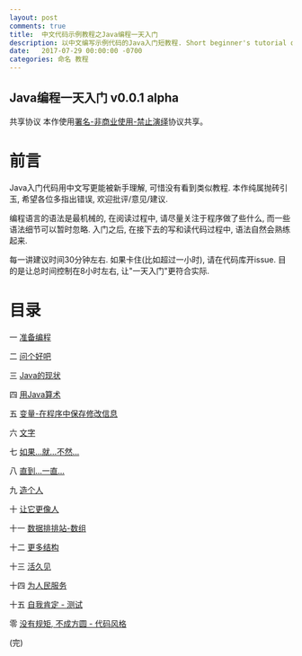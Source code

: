 ```yaml
---
layout: post
comments: true
title:  中文代码示例教程之Java编程一天入门
description: 以中文编写示例代码的Java入门短教程. Short beginner's tutorial of Java programming with sample codes using Chinese naming.
date:   2017-07-29 00:00:00 -0700
categories: 命名 教程
---
```


## Java编程一天入门 v0.0.1 alpha

共享协议 本作使用[署名-非商业使用-禁止演绎](https://creativecommons.org/licenses/by-nc-nd/4.0/)协议共享。

# 前言

Java入门代码用中文写更能被新手理解, 可惜没有看到类似教程. 本作纯属抛砖引玉, 希望各位多指出错误, 欢迎批评/意见/建议.

编程语言的语法是最机械的, 在阅读过程中, 请尽量关注于程序做了些什么, 而一些语法细节可以暂时忽略. 入门之后, 在接下去的写和读代码过程中, 语法自然会熟练起来.

每一讲建议时间30分钟左右. 如果卡住(比如超过一小时), 请在代码库开issue. 目的是让总时间控制在8小时左右, 让"一天入门"更符合实际.

# 目录
一 [准备编程](https://github.com/program-in-chinese/java_in_hours_chn#%E4%B8%80-%E5%87%86%E5%A4%87%E7%BC%96%E7%A8%8B)

二 [问个好吧](https://github.com/program-in-chinese/java_in_hours_chn#%E4%BA%8C-%E9%97%AE%E4%B8%AA%E5%A5%BD%E5%90%A7)

三 [Java的现状](https://github.com/program-in-chinese/java_in_hours_chn#%E4%B8%89-java%E7%9A%84%E7%8E%B0%E7%8A%B6)

四 [用Java算术](https://github.com/program-in-chinese/java_in_hours_chn#%E5%9B%9B-%E7%94%A8java%E7%AE%97%E6%9C%AF)

五 [变量-在程序中保存修改信息](https://github.com/program-in-chinese/java_in_hours_chn#%E4%BA%94-%E5%8F%98%E9%87%8F-%E5%9C%A8%E7%A8%8B%E5%BA%8F%E4%B8%AD%E4%BF%9D%E5%AD%98%E4%BF%AE%E6%94%B9%E4%BF%A1%E6%81%AF)

六 [文字](https://github.com/program-in-chinese/java_in_hours_chn#%E5%85%AD-%E6%96%87%E5%AD%97)

七 [如果...就...不然...](https://github.com/program-in-chinese/java_in_hours_chn#%E4%B8%83-%E5%A6%82%E6%9E%9C%E5%B0%B1%E4%B8%8D%E7%84%B6)

八 [直到...一直...](https://github.com/program-in-chinese/java_in_hours_chn#%E5%85%AB-%E7%9B%B4%E5%88%B0%E4%B8%80%E7%9B%B4)

九 [造个人](https://github.com/program-in-chinese/java_in_hours_chn#%E4%B9%9D-%E9%80%A0%E4%B8%AA%E4%BA%BA)

十 [让它更像人](https://github.com/program-in-chinese/java_in_hours_chn#%E5%8D%81-%E8%AE%A9%E5%AE%83%E6%9B%B4%E5%83%8F%E4%BA%BA)

十一 [数据排排站-数组](https://github.com/program-in-chinese/java_in_hours_chn#%E5%8D%81%E4%B8%80-%E6%95%B0%E6%8D%AE%E6%8E%92%E6%8E%92%E7%AB%99-%E6%95%B0%E7%BB%84)

十二 [更多结构](https://github.com/program-in-chinese/java_in_hours_chn#%E5%8D%81%E4%BA%8C-%E6%9B%B4%E5%A4%9A%E7%BB%93%E6%9E%84)

十三 [活久见](https://github.com/program-in-chinese/java_in_hours_chn#%E5%8D%81%E4%B8%89-%E6%B4%BB%E4%B9%85%E8%A7%81)

十四 [为人民服务](https://github.com/program-in-chinese/java_in_hours_chn#%E5%8D%81%E5%9B%9B-%E4%B8%BA%E4%BA%BA%E6%B0%91%E6%9C%8D%E5%8A%A1)

十五 [自我肯定 - 测试](https://github.com/program-in-chinese/java_in_hours_chn#%E5%8D%81%E4%BA%94-%E8%87%AA%E6%88%91%E8%82%AF%E5%AE%9A---%E6%B5%8B%E8%AF%95)

零 [没有规矩, 不成方圆 - 代码风格](https://github.com/program-in-chinese/java_in_hours_chn#%E9%9B%B6-%E6%B2%A1%E6%9C%89%E8%A7%84%E7%9F%A9-%E4%B8%8D%E6%88%90%E6%96%B9%E5%9C%86---%E4%BB%A3%E7%A0%81%E9%A3%8E%E6%A0%BC)

(完)
